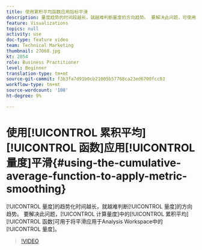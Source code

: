 ```yaml
---
title: 使用累积平均函数应用指标平滑
description: 量度趋势的时间段越长，就越难判断量度的方向趋势。 要解决此问题，可使用计算量度中的累积平均值函数对Analysis Workspace中的量度应用平滑。
feature: Visualizations
topics: null
activity: use
doc-type: feature video
team: Technical Marketing
thumbnail: 27068.jpg
kt: 2854
role: Business Practitioner
level: Beginner
translation-type: tm+mt
source-git-commit: f3b3fa7d91b0cb21005b57768ca23ed6700fcc03
workflow-type: tm+mt
source-wordcount: '108'
ht-degree: 9%

---
```



# 使用[!UICONTROL 累积平均] [!UICONTROL 函数]应用[!UICONTROL 量度]平滑{#using-the-cumulative-average-function-to-apply-metric-smoothing}

[!UICONTROL 量度]的趋势化时间越长，就越难判断[!UICONTROL 量度]的方向趋势。 要解决此问题，[!UICONTROL 计算量度]中的[!UICONTROL 累积平均] [!UICONTROL 函数]可用于将平滑应用于Analysis Workspace中的[!UICONTROL 量度]。

>[!VIDEO](https://video.tv.adobe.com/v/27068/?quality=9)
